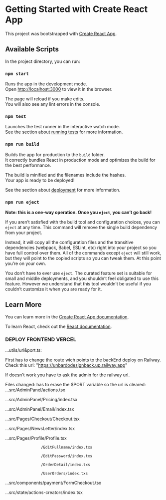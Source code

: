 # Getting Started with Create React App

This project was bootstrapped with [Create React App](https://github.com/facebook/create-react-app).

## Available Scripts

In the project directory, you can run:

### `npm start`

Runs the app in the development mode.\
Open [http://localhost:3000](http://localhost:3000) to view it in the browser.

The page will reload if you make edits.\
You will also see any lint errors in the console.

### `npm test`

Launches the test runner in the interactive watch mode.\
See the section about [running tests](https://facebook.github.io/create-react-app/docs/running-tests) for more information.

### `npm run build`

Builds the app for production to the `build` folder.\
It correctly bundles React in production mode and optimizes the build for the best performance.

The build is minified and the filenames include the hashes.\
Your app is ready to be deployed!

See the section about [deployment](https://facebook.github.io/create-react-app/docs/deployment) for more information.

### `npm run eject`

**Note: this is a one-way operation. Once you `eject`, you can’t go back!**

If you aren’t satisfied with the build tool and configuration choices, you can `eject` at any time. This command will remove the single build dependency from your project.

Instead, it will copy all the configuration files and the transitive dependencies (webpack, Babel, ESLint, etc) right into your project so you have full control over them. All of the commands except `eject` will still work, but they will point to the copied scripts so you can tweak them. At this point you’re on your own.

You don’t have to ever use `eject`. The curated feature set is suitable for small and middle deployments, and you shouldn’t feel obligated to use this feature. However we understand that this tool wouldn’t be useful if you couldn’t customize it when you are ready for it.

## Learn More

You can learn more in the [Create React App documentation](https://facebook.github.io/create-react-app/docs/getting-started).

To learn React, check out the [React documentation](https://reactjs.org/).


### DEPLOY FRONTEND VERCEL

...utils/url&port.ts:

First has to change the route wich points to the backEnd deploy on Railway. Check this url: "https://unbardodesignback.up.railway.app"

If doesn't work you have to ask the admin for the railway url.

Files changed:
has to erase the $PORT variable so the url is cleared:
...src/AdminPanel/actions.tsx 

...src/AdminPanel/Pricing/index.tsx

...src/AdminPanel/Email/index.tsx

...src/Pages/Checkout/Checkout.tsx

...src/Pages/NewsLetter/index.tsx

...src/Pages/Profile/Profile.tsx

                    /EditFullname/index.txs

                    /EditPassword/index.txs

                    /OrderDetail/index.txs

                    /UserOrders/index.txs

...src/components/payment/FormCheckout.tsx

...src/state/actions-creators/index.tsx

